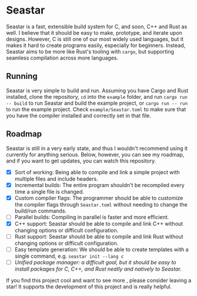 # Seastar
Seastar is a fast, extensible build system for C, and soon, C++ and Rust as well.
I believe that it should be easy to make, prototype, and iterate upon designs.
However, C is still one of our most widely used languages, but it makes it hard to create
programs easily, especially for beginners. Instead, Seastar aims to be more like
Rust's tooling with `cargo`, but supporting seamless compilation across more languages.

## Running
Seastar is very simple to build and run. Assuming you have Cargo and Rust installed,
clone the repository, `cd` into the `example` folder, and run `cargo run -- build`
to run Seastar and build the example project, or `cargo run -- run` to run the example
project. Check `example/Seastar.toml` to make sure that you have the compiler
installed and correctly set in that file.

## Roadmap
Seastar is still in a very early state, and thus I wouldn't recommend using it
currently for anything serious. Below, however, you can see my roadmap, and if
you want to get updates, you can watch this repository.

* [X] Sort of working: Being able to compile and link a simple project with multiple files and include headers.
* [X] Incremental builds: The entire program shouldn't be recompiled every time a single file is changed.
* [X] Custom compiler flags: The programmer should be able to customize the compiler flags through `Seastar.toml` without needing to change the build/run commands.
* [ ] Parallel builds: Compiling in parallel is faster and more efficient.
* [X] C++ support: Seastar should be able to compile and link C++ without changing options or difficult configuration.
* [ ] Rust support: Seastar should be able to compile and link Rust without changing options or difficult configuration.
* [ ] Easy template generation: We should be able to create templates with a single command, e.g. `seastar init --lang c`
* [ ] *Unified package manager: a difficult goal, but it should be easy to install packages for C, C++, and Rust neatly and natively to Seastar.*

If you find this project cool and want to see more , please consider leaving a star!
It supports the development of this project and is really helpful.
